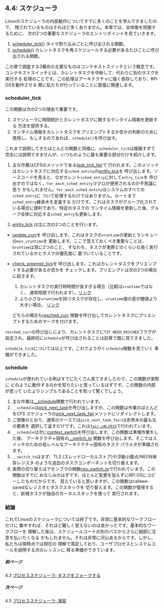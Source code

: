 ## 4.4: スケジューラ

Linuxのスケジューラの内部動作についてすでに多くのことを学んできましたので、
残されているものはそれほど多くありません。本章では、全体像を把握するために、
次の2つの重要なスケジューラのエントリポイントを見ていきます。

1. [scheduler_tick()](https://github.com/torvalds/linux/blob/v4.14/kernel/sched/core.c#L3003) タイマ割り込みごとに呼び出される関数。
2. [schedule()](https://github.com/torvalds/linux/blob/v4.14/kernel/sched/core.c#L3418) カレントタスクを再スケジュールする必要があるたびごとに呼び出される関数。

この章で調査する3番めの主要なものはコンテキストスイッチという概念です。
コンテキストスイッチとは、カレントタスクを中断して、代わりに別のタスクを実行する
処理のことです。この処理はアーキテクチャに強く依存しており、RPi OSを動作させる
際に私たちが行っていることに密接に関連します。

### scheduler_tick

この関数は次の2つの理由で重要です。

1. スケジューラに時間統計とカレントタスクに関するランタイム情報を更新する
方法を提供する。
2. ランタイム情報をカレントタスクをプリエンプトするか否かの判断のために
使用し、もしするのであれば、`schedule()`を呼び出す。

これまで説明してきたほとんどの関数と同様に、`scheduler_tick`は複雑すぎて
完全には説明できませんが、いつものように最も重要な部分だけを紹介します。

1. 主な作業はCFSのメソッドである[task_tick_fair](https://github.com/torvalds/linux/blob/v4.14/kernel/sched/fair.c#L9044)で
行われます。このメソッドはカレントタスクに対応する`sched_entity`の[entity_tick](https://github.com/torvalds/linux/blob/v4.14/kernel/sched/fair.c#L3990)を
呼び出します。ソースコードを見ると、なぜカレント`sched_entry`に対して`entry_tick`を
呼び出すのではなく、`for_each_sched_entity`マクロが使用されるのか不思議に思う
かもしれません。`for_each_sched_entity`はシステムのすべての`sched_entry`に
ついて処理するわけではありません。ルートまで`sched_entry`継承木を走査する
だけです。これはタスクがグループ化されている場合に便利であり、特定のタスクの
ランタイム情報を更新した後、グループ全体に対応する`sched_entry`も更新します。

2. [entity_tick](https://github.com/torvalds/linux/blob/v4.14/kernel/sched/fair.c#L3990) は主に次の2つのことを行います。
  * [update_curr](https://github.com/torvalds/linux/blob/v4.14/kernel/sched/fair.c#L827)を
  呼び出します。これはタスクの`vruntime`の更新とランキューの`min_vruntime`を
  更新します。ここで覚えておくべき重要なことは、`bruntime`は常に2つのこと、
  すなわち、タスクが実際どのくらいな長く実行されているかとタスクの優先度に
  基づいていることです。
  * [check_preempt_tick](https://github.com/torvalds/linux/blob/v4.14/kernel/sched/fair.c#L3834)を
  呼び出します。これはカレントタスクをプリエンプトする必要があるか否かを
  チェックします。プリエンプトは次の2つの場合に起きます。
    1. カレントタスクの実行時時間が長すぎる場合（比較は`vruntime`ではなく、
   通常時間で行われます）。[リンク](https://github.com/torvalds/linux/blob/v4.14/kernel/sched/fair.c#L3842)
    2. より小さな`vruntime`を持つタスクが存在し、`vruntime`値の差が閾値より
   大きい場合。 [リンク](https://github.com/torvalds/linux/blob/v4.14/kernel/sched/fair.c#L3866)

    どちらの場合も[resched_curr](https://github.com/torvalds/linux/blob/v4.14/kernel/sched/core.c#L479)
    関数を呼び出してカレントタスクにプリエンプトするためのマークを付けます。

`resched_curr`の呼び出しにより、カレントタスクに`TIF_NEED_RESCHED`フラグが
設定され、最終的に`schedule`が呼び出されることは前章で既に見てきました。

`schedule_tick`については以上です。これでようやく`schedule`関数を見ていく
準備ができました。

### schedule

`schedule`が使われている例はすでにたくさん見てきましたので、この関数が実際に
どのように動作するのかを知りたいと思っているはずです。この関数の内部が思って
いたよりシンプルであることを知って驚くでしょう。

1. 主な作業は[__schedule](https://github.com/torvalds/linux/blob/v4.14/kernel/sched/core.c#L3278)関数で行われています。
1. `__schedule`は[pick_next_task](https://github.com/torvalds/linux/blob/v4.14/kernel/sched/core.c#L3199)を呼び出しますが、この関数は作業のほとんどをCFS
スケジューラの[pick_next_task_fair](https://github.com/torvalds/linux/blob/v4.14/kernel/sched/fair.c#L6251)メソッドにリダイレクトします。
2. ご想像のとおり、通常のケースでは`pick_next_task_fair`は赤黒木の最も左の要素を
選択して返すだけです。これは[`fair.c#L3915`](https://github.com/torvalds/linux/blob/v4.14/kernel/sched/fair.c#L3915)で行われています。
1. `__schedule`は次に[context_switch](https://github.com/torvalds/linux/blob/v4.14/kernel/sched/core.c#L2750)を呼び出します。この関数は準備作業をした後、
アーキテクチャ固有の[__switch_to](https://github.com/torvalds/linux/blob/v4.14/arch/arm64/kernel/process.c#L348)
関数を呼び出します。そこではスイッチのための低レベルなアーキテクチャ固有のタスク
パラメタが準備されます。
2. `__switch_to`はまず、TLS (スレッドローカルストア)や浮動小数点/NEON保存レジスタ
のような追加のタスクコンポーネントを切り替えます。
3. 実際の切り替えはアセンブラの関数[cpu_switch_to](https://github.com/torvalds/linux/blob/v4.14/arch/arm64/kernel/entry.S#L914)で行われています。この関数はすでに
おなじみのはずです。ほとんど変更を加えずにRPi OSにコピーしたものだからです。
覚えていると思いますが、この関数はcalleee-savedなレジスタとタスクスタックを
切り替えます。この関数が復帰すると、新規タスクが独自のカーネルスタックを使って
実行されます。

### 結論

これでLinuxのスケジューラについては終了です。非常に基本的なワークフローだけに
集中すれば、それほど難しく思えないのは良かったです。基本的なワークフローを
理解した後は、スケジュールコードの別のパスからさらに細部に注意を払いたくなる
かもしれません。それは非常に沢山あるからです。しかし、私たちは現時点では現在の
理解で満足しており、ユーザプロセスとシステムコールを説明する次のレッスンに
移る準備ができています。

##### 前ページ

4.3 [プロセススケジューラ: タスクをフォークする](../../../docs/lesson04/linux/fork.md)

##### 次ページ

4.5 [プロセススケジューラ: 演習](../../../docs/lesson04/exercises.md)
